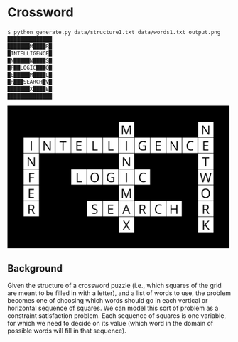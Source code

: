 <h1 id="crossword">Crossword</h1>
<div class="highlighter-rouge"><div class="highlight"><pre class="highlight"><code>$ python generate.py data/structure1.txt data/words1.txt output.png
██████████████
███████M████R█
█INTELLIGENCE█
█N█████N████S█
█F██LOGIC███O█
█E█████M████L█
█R███SEARCH█V█
███████X████E█
██████████████
</code></pre></div></div>

<p>
<div>
<img src="https://github.com/divypandya/CS-50-AI-Projects/blob/master/3_Optimization/Crossword/output.png" width="500"/>
</div>
</p>

<h2 id="background">Background</h2>

<p>Given the structure of a crossword puzzle (i.e., which squares of the grid are meant to be filled in with a letter), and a list of words to use,
the problem becomes one of choosing which words should go in each vertical or horizontal sequence of squares. We can model this sort of problem 
as a constraint satisfaction problem. 
Each sequence of squares is one variable, for which we need to decide on its value (which word in the domain of possible words will fill in that sequence). 
</p>
